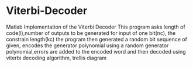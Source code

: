 # Viterbi-Decoder
Matlab Implementation of  the Viterbi Decoder
This program asks length of code(l),number of outputs to be generated for input of one bit(nc), the constrain length(kc)
the program then generated a random bit sequence of given, encodes the generator polynomial using a random generator polynomial,errors are added to the encoded word and then decoded using viterbi decoding algorithm, trellis diagram
